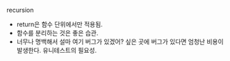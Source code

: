 recursion



- return은 함수 단위에서만 적용됨.
- 함수를 분리하는 것은 좋은 습관.
- 너무나 명백해서 설마 여기 버그가 있겠어? 싶은 곳에 버그가 있다면 엄청난 비용이 발생한다. 유니테스트의 필요성.

